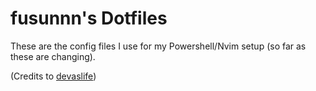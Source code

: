 # fusunnn's Dotfiles

These are the config files I use for my Powershell/Nvim setup (so far as these are changing).

(Credits to [devaslife](https://github.com/craftzdog/dotfiles-public))
